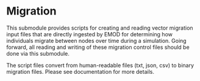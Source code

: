 # Migration

This submodule provides scripts for creating and reading vector migration input files that are directly ingested by 
EMOD for determining how individuals migrate between nodes over time during a simulation. Going forward, all reading 
and writing of these migration control files should be done via this submodule.

The script files convert from human-readable files (txt, json, csv) to binary migration files. Please see documentation
for more details. 


